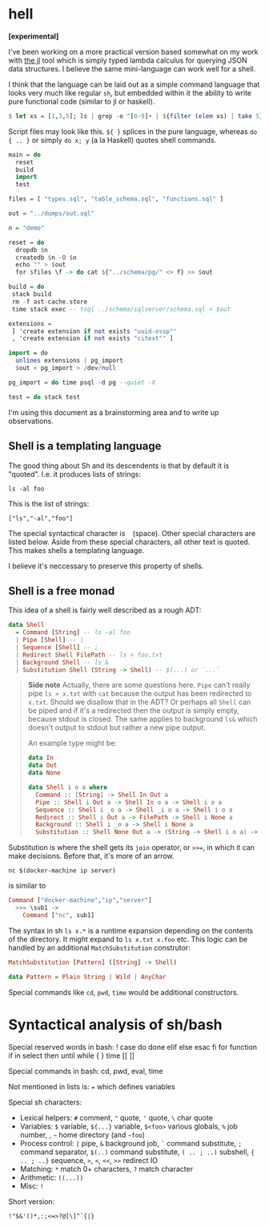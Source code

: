 # hell

**[experimental]**

I've been working on a more practical version based somewhat on my
work with [the jl](https://github.com/chrisdone/jl) tool which is
simply typed lambda calculus for querying JSON data structures. I
believe the same mini-language can work well for a shell.

I think that the language can be laid out as a simple command
language that looks very much like regular `sh`, but embedded within
it the ability to write pure functional code (similar to jl or
haskell).

``` haskell
$ let xs = [1,3,5]; ls | grep -o ^[0-9]+ | ${filter (elem xs) | take 5} > nums.txt
```

Script files may look like this. `${ }` splices in the pure language,
whereas `do { .. }` or simply `do x; y` (a la Haskell) quotes shell
commands.

``` haskell
main = do
  reset
  build
  import
  test

files = [ "types.sql", "table_schema.sql", "functions.sql" ]

out = "../dumps/out.sql"

n = "demo"

reset = do
  dropdb $n
  createdb $n -O $n
  echo "" > $out
  for $files \f -> do cat ${"../schema/pg/" <> f} >> $out

build = do
 stack build
 rm -f ast-cache.store
 time stack exec -- tsql ../schema/sqlserver/schema.sql > $out

extensions =
 [ 'create extension if not exists "uuid-ossp"'
 , 'create extension if not exists "citext"' ]

import = do
  unlines extensions | pg_import
  $out < pg_import > /dev/null

pg_import = do time psql -d pg --quiet -X

test = do stack test
```

I'm using this document as a brainstorming area and to write up
observations.

## Shell is a templating language

The good thing about Sh and its descendents is that by default it is
"quoted". I.e. it produces lists of strings:

    ls -al foo

This is the list of strings:

    ["ls","-al","foo"]

The special syntactical character is ` ` (space). Other special
characters are listed below. Aside from
these special characters, all other text is quoted. This makes shells
a templating language.

I believe it's neccessary to preserve this property of shells.

## Shell is a free monad

This idea of a shell is fairly well described as a rough ADT:

``` haskell
data Shell
  = Command [String] -- ls -al foo
  | Pipe [Shell] -- |
  | Sequence [Shell] -- ;
  | Redirect Shell FilePath -- ls > foo.txt
  | Background Shell -- ls &
  | Substitution Shell (String -> Shell) -- $(...) or `...`
```

> **Side note** Actually, there are some questions here. `Pipe` can't really pipe
`ls > x.txt` with `cat` because the output has been redirected to
`x.txt`. Should we disallow that in the ADT? Or perhaps all `Shell`
can be piped and if it's a redirected then the output is simply empty,
because stdout is closed. The same applies to background `ls&` which
doesn't output to stdout but rather a new pipe output.
>
> An example type might be:
>
> ``` haskell
> data In
> data Out
> data None
>
> data Shell i o a where
>   Command :: [String] -> Shell In Out a
>   Pipe :: Shell i Out a -> Shell In o a -> Shell i o a
>   Sequence :: Shell i _o a -> Shell _i o a -> Shell i o a
>   Redirect :: Shell i Out a -> FilePath -> Shell i None a
>   Background :: Shell i _o a -> Shell i None a
>   Substitution :: Shell None Out a -> (String -> Shell i o a) -> Shell i o a
> ```
>

Substitution is where the shell gets its `join` operator, or `>>=`, in
which it can make decisions. Before that, it's more of an arrow.

``` shell
nc $(docker-machine ip server)
```

is similar to

``` haskell
Command ["docker-machine","ip","server"]
  >>= \sub1 ->
    Command ["nc", sub1]
```

The syntax in sh `ls x.*` is a runtime expansion depending on the
contents of the directory. It might expand to `ls x.txt x.foo`
etc. This logic can be handled by an additional `MatchSubstitution`
construtor:

``` haskell
MatchSubstitution [Pattern] ([String] -> Shell)

data Pattern = Plain String | Wild | AnyChar
```

Special commands like `cd`, `pwd`, `time` would be additional
constructors.

# Syntactical analysis of sh/bash

Special reserved words in bash: ! case  do done elif else esac fi for function if in select then until while { } time [[ ]]

Special commands in bash: cd, pwd, eval, time

Not mentioned in lists is: `=` which defines variables

Special sh characters:

* Lexical helpers: `#` comment,  `"` quote, `'` quote, <code>\\</code> char quote
* Variables: `$` variable, `${...}` variable, `$<foo>` various
  globals, `%` job number, , `~` home directory (and `~foo`)
* Process control: `|` pipe, `&` background job,  <code>\`</code> command substitute, `;` command separator, `$(..)` command substitute, `( .. ; ..)` subshell, `{ .. ; ..}` sequence, `>`, `<`, `<<`, `>>` redirect IO
* Matching: `*` match 0+ characters, `?` match character
* Arithmetic: `((...))`
* Misc: `!`

Short version:

    !"$&'()*,:;<=>?@[\]^`{|}
